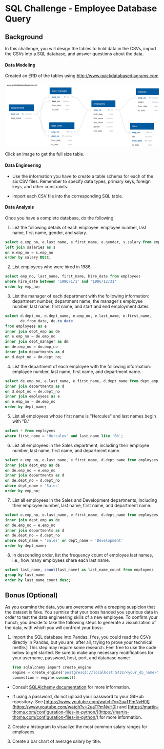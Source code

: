 # SQL Challenge - Employee Database Query

## Background
In this challenge, you will design the tables to hold data in the CSVs, import the CSVs into a SQL database, and answer questions about the data.

#### Data Modeling
Created an ERD of the tables using http://www.quickdatabasediagrams.com

![alt text](https://raw.githubusercontent.com/kanamoore/sql-challenge/master/EmployeeSQL/ERD%20Image.svg)

Click an image to get the full size table.

#### Data Engineering

* Use the information you have to create a table schema for each of the six CSV files. Remember to specify data types, primary keys, foreign keys, and other constraints.

* Import each CSV file into the corresponding SQL table.

#### Data Analysis

Once you have a complete database, do the following:

1. List the following details of each employee: employee number, last name, first name, gender, and salary.
```sql
select e.emp_no, e.last_name, e.first_name, e.gender, s.salary from employees as e
left join salaries as s
on e.emp_no = s.emp_no
order by salary DESC;
```
2. List employees who were hired in 1986.
```sql
select emp_no, last_name, first_name, hire_date from employees
where hire_date between '1986/1/1' and '1986/12/31'
order by emp_no;
```
3. List the manager of each department with the following information: department number, department name, the manager's employee number, last name, first name, and start and end employment dates.
```sql
select d.dept_no, d.dept_name, e.emp_no, e.last_name, e.first_name,
	   de.from_date, de.to_date
from employees as e
inner join dept_emp as de
on e.emp_no = de.emp_no
inner join dept_manager as dm
on de.emp_no = dm.emp_no
inner join departments as d
on d.dept_no = dm.dept_no;
```
4. List the department of each employee with the following information: employee number, last name, first name, and department name.
```sql
select de.emp_no, e.last_name, e.first_name, d.dept_name from dept_emp as de
inner join departments as d
on d.dept_no = de.dept_no
inner join employees as e
on e.emp_no = de.emp_no
order by dept_name;
```
5. List all employees whose first name is "Hercules" and last names begin with "B."
```sql
select * from employees
where first_name = 'Hercules' and last_name like 'B%';
```
6. List all employees in the Sales department, including their employee number, last name, first name, and department name.
```sql
select e.emp_no, e.last_name, e.first_name, d.dept_name from employees as e
inner join dept_emp as de
on de.emp_no = e.emp_no
inner join departments as d
on de.dept_no = d.dept_no
where dept_name = 'Sales'
order by emp_no;
```
7. List all employees in the Sales and Development departments, including their employee number, last name, first name, and department name.
```sql
select e.emp_no, e.last_name, e.first_name, d.dept_name from employees as e
inner join dept_emp as de
on de.emp_no = e.emp_no
inner join departments as d
on de.dept_no = d.dept_no
where dept_name = 'Sales' or dept_name = 'Development'
order by dept_name;
```

8. In descending order, list the frequency count of employee last names, i.e., how many employees share each last name.
```sql
select last_name, count(last_name) as last_name_count from employees
group by last_name
order by last_name_count desc;
```
## Bonus (Optional)

As you examine the data, you are overcome with a creeping suspicion that the dataset is fake. You surmise that your boss handed you spurious data in order to test the data engineering skills of a new employee. To confirm your hunch, you decide to take the following steps to generate a visualization of the data, with which you will confront your boss:

1. Import the SQL database into Pandas. (Yes, you could read the CSVs directly in Pandas, but you are, after all, trying to prove your technical mettle.) This step may require some research. Feel free to use the code below to get started. Be sure to make any necessary modifications for your username, password, host, port, and database name:

   ```sql
   from sqlalchemy import create_engine
   engine = create_engine('postgresql://localhost:5432/<your_db_name>')
   connection = engine.connect()
   ```

* Consult [SQLAlchemy documentation](https://docs.sqlalchemy.org/en/latest/core/engines.html#postgresql) for more information.

* If using a password, do not upload your password to your GitHub repository. See [https://www.youtube.com/watch?v=2uaTPmNvH0I](https://www.youtube.com/watch?v=2uaTPmNvH0I) and [https://martin-thoma.com/configuration-files-in-python/](https://martin-thoma.com/configuration-files-in-python/) for more information.

2. Create a histogram to visualize the most common salary ranges for employees.

3. Create a bar chart of average salary by title.

